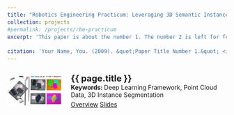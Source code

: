```yaml
---
title: "Robotics Engineering Practicum: Leveraging 3D Semantic Instance Segmentation for Robot Manipulation Task"
collection: projects
#permalink: /projects/rbe-practicum
excerpt: 'This paper is about the number 1. The number 2 is left for future work.'

citation: 'Your Name, You. (2009). &quot;Paper Title Number 1.&quot; <i>Journal 1</i>. 1(1).'
---
```


<div style="display:flex">
  <div style="display:inline; float:left; width:25%; margin-right:20px">
    <p style="text-align:left">
      <img src="/images/Projects/4-RBE-Practicum/RBE-Practicum.png" class="preview rounded z-depth-1" width="100%" style="max-width:300px" alignment="center"><br> 
    </p>
  </div>
  <div id="rbe-practicum" class="col-sm-9" style="flex:2.9">
    <div class="title" style="margin-top:11px">
      <papertitle style="font-size:20px">
        <b>{{ page.title }}</b>
      </papertitle>
    </div> 
    <div class="interval keywords"> 
      <b>Keywords: </b>Deep Learning Framework, Point Cloud Data, 3D Instance Segmentation
    </div> 
    <div class="links interval" style="padding-top:5px"> 
      <a href="/projects/rbe-practicum" class="btn btn-sm z-depth-0" role="button" target="_self" rel="noopener noreferrer">Overview</a> 
      <a href="/files/Projects/Slides/RBE-Practicum.pdf" class="btn btn-sm z-depth-0" role="button" target="_blank" rel="noopener noreferrer">Slides</a> 
      <!-- 
        <iframe src="https://ghbtns.com/github-btn.html?user=lmxyy&amp;repo=sige&amp;type=star&amp;count=true" frameborder="0" scrolling="0" width="150" height="20" title="GitHub"></iframe> 
      -->
    </div> 
  </div>
</div>

